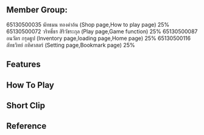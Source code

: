 ## Member Group:

65130500035 นัทธมน ทองคำอ้น (Shop page,How to play page) 25%
65130500072 วริทธิ์ธร สิริวัชระกุล (Play page,Game function) 25%
65130500087 อนวัตร กรุดธูป (Inventory page,loading page,Home page) 25% 
65130500116 ลัทธวิทย์ กทิศาสตร์ (Setting page,Bookmark page) 25%

## Features

## How To Play

## Short Clip

## Reference
